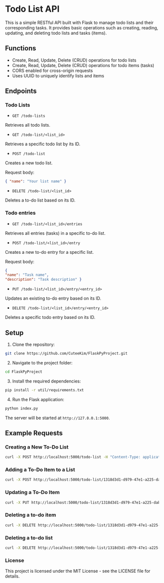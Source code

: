 # Todo List API

This is a simple RESTful API built with Flask to manage todo lists and their corresponding tasks. It provides basic operations such as creating, reading, updating, and deleting todo lists and tasks (items).

## Functions

- Create, Read, Update, Delete (CRUD) operations for todo lists
- Create, Read, Update, Delete (CRUD) operations for todo items (tasks)
- CORS enabled for cross-origin requests
- Uses UUID to uniquely identify lists and items

## Endpoints

### Todo Lists

- `GET /todo-lists`

Retrieves all todo lists.
- `GET /todo-list/<list_id>`

Retrieves a specific todo list by its ID.
- `POST /todo-list`

Creates a new todo list.

Request body:

```json
{ "name": "Your list name" }
```

- `DELETE /todo-list/<list_id>`

Deletes a to-do list based on its ID.

### Todo entries

- `GET /todo-list/<list_id>/entries`

Retrieves all entries (tasks) in a specific to-do list.
- `POST /todo-list/<list_id>/entry`

Creates a new to-do entry for a specific list.

Request body:

```json
{
"name": "Task name",
"description": "Task description" }
```

- `PUT /todo-list/<list_id>/entry/<entry_id>`

Updates an existing to-do entry based on its ID.
- `DELETE /todo-list/<list_id>/entry/<entry_id>`

Deletes a specific todo entry based on its ID.

## Setup

1. Clone the repository:

```bash
git clone https://github.com/CuteeKim/FlaskPyProject.git
```

2. Navigate to the project folder:

```bash
cd FlaskPyProject
```

3. Install the required dependencies:

```bash
pip install -r util/requirements.txt
```

4. Run the Flask application:

```bash
python index.py
```

The server will be started at `http://127.0.0.1:5000`.

## Example Requests

### Creating a New To-Do List

```bash
curl -X POST http://localhost:5000/todo-list -H "Content-Type: application/json" -d '{"name": "Einkaufsliste"}'
```

### Adding a To-Do Item to a List

```bash
curl -X POST http://localhost:5000/todo-list/1318d3d1-d979-47e1-a225-dab1751dbe75/entry -H "Content-Type: application/json" -d '{"name": "Buy Milk", "description": "Buy 2 Liters of Milk"}'
```

### Updating a To-Do Item

```bash
curl -X PUT http://localhost:5000/todo-list/1318d3d1-d979-47e1-a225-dab1751dbe75/entry/1 -H "Content-Type: application/json" -d '{"name": "Buy milk", "description": "Buy 3 liters of milk"}'
```

### Deleting a to-do item

```Bash
curl -X DELETE http://localhost:5000/todo-list/1318d3d1-d979-47e1-a225-dab1751dbe75/entry/1
```

### Deleting a to-do list
```Bash
curl -X DELETE http://localhost:5000/todo-list/1318d3d1-d979-47e1-a225-dab1751dbe75
```

### License
This project is licensed under the MIT License - see the LICENSE file for details.